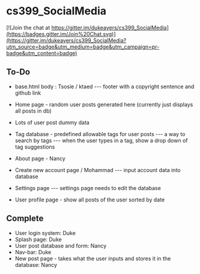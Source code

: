 # cs399_SocialMedia

[![Join the chat at https://gitter.im/dukeayers/cs399_SocialMedia](https://badges.gitter.im/Join%20Chat.svg)](https://gitter.im/dukeayers/cs399_SocialMedia?utm_source=badge&utm_medium=badge&utm_campaign=pr-badge&utm_content=badge)

To-Do
-----
- base.html body : Tsosie / ktaed
--- footer with a copyright sentence and github link

- Home page - random user posts generated here (currently just displays all posts in db)
- Lots of user post dummy data

- Tag database - predefined allowable tags for user posts
--- a way to search by tags
--- when the user types in a tag, show a drop down of tag suggestions

- About page - Nancy
- Create new account page / Mohammad
--- input account data into database
- Settings page
--- settings page needs to edit the database
- User profile page - show all posts of the user sorted by date

Complete
--------
- User login system: Duke
- Splash page: Duke
- User post database and form: Nancy
- Nav-bar: Duke
- New post page - takes what the user inputs and stores it in the database: Nancy 